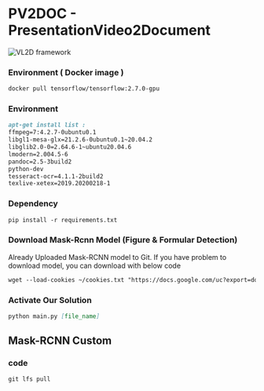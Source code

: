 # PV2DOC - PresentationVideo2Document
![VL2D framework](https://github.com/jwr0218/VL2D/assets/54136688/d1fb3fa4-97ea-43f7-b3cb-3bd0cdcd4501)


### Environment ( Docker image ) 
```md
docker pull tensorflow/tensorflow:2.7.0-gpu
```

### Environment
```md
apt-get install list : 
ffmpeg=7:4.2.7-0ubuntu0.1
libgl1-mesa-glx=21.2.6-0ubuntu0.1~20.04.2
libglib2.0-0=2.64.6-1~ubuntu20.04.6
lmodern=2.004.5-6
pandoc=2.5-3build2
python-dev
tesseract-ocr=4.1.1-2build2
texlive-xetex=2019.20200218-1
```


### Dependency
```md 
pip install -r requirements.txt
```

### Download Mask-Rcnn Model (Figure & Formular Detection)

Already Uploaded Mask-RCNN model to Git. 
If you have problem to download model, you can download with below code 
```md 
wget --load-cookies ~/cookies.txt "https://docs.google.com/uc?export=download&confirm=$(wget --quiet --save-cookies ~/cookies.txt --keep-session-cookies --no-check-certificate 'https://drive.google.com/file/d/1PTzFMJp-pF2Tt-EwPyibfj2w0KMfm9Mi/view?usp=sharing' -O- | sed -rn 's/.*confirm=([0-9A-Za-z_]+).*/\1\n/p')&id=1PTzFMJp-pF2Tt-EwPyibfj2w0KMfm9Mi" -O capstone_200_ppt.h5 && rm -rf ~/cookies.txt
```

### Activate Our Solution 

```md 
python main.py [file_name]
```


## Mask-RCNN Custom 

### code 
```md
git lfs pull
```

